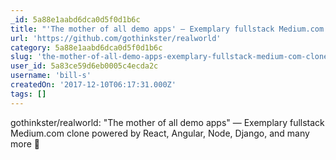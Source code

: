 ```yaml
---
_id: 5a88e1aabd6dca0d5f0d1b6c
title: "'The mother of all demo apps' — Exemplary fullstack Medium.com clone powered by React, Angular, Node, Django, and many more 🏅"
url: 'https://github.com/gothinkster/realworld'
category: 5a88e1aabd6dca0d5f0d1b6c
slug: 'the-mother-of-all-demo-apps-exemplary-fullstack-medium-com-clone-powered-by-react-angular-node-djan'
user_id: 5a83ce59d6eb0005c4ecda2c
username: 'bill-s'
createdOn: '2017-12-10T06:17:31.000Z'
tags: []
---
```


gothinkster/realworld: "The mother of all demo apps" — Exemplary fullstack Medium.com clone powered by React, Angular, Node, Django, and many more 🏅
